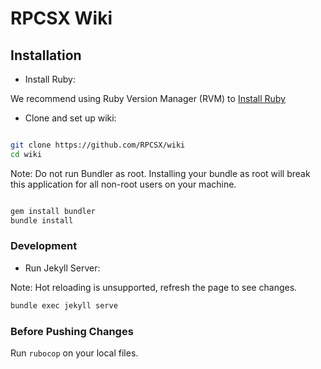 # RPCSX Wiki

## Installation

- Install Ruby:

We recommend using Ruby Version Manager (RVM) to [Install Ruby](https://rvm.io/rvm/install)

- Clone and set up wiki:

```sh

git clone https://github.com/RPCSX/wiki
cd wiki

```

Note: Do not run Bundler as root. Installing your bundle as root will break this application for all
non-root users on your machine.

```sh

gem install bundler
bundle install
```

### Development

- Run Jekyll Server:

Note: Hot reloading is unsupported, refresh the page to see changes.

```sh
bundle exec jekyll serve
```

### Before Pushing Changes

Run `rubocop` on your local files.
